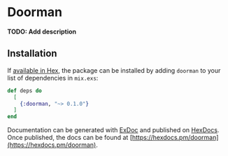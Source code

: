 # Doorman

**TODO: Add description**

## Installation

If [available in Hex](https://hex.pm/docs/publish), the package can be installed
by adding `doorman` to your list of dependencies in `mix.exs`:

```elixir
def deps do
  [
    {:doorman, "~> 0.1.0"}
  ]
end
```

Documentation can be generated with [ExDoc](https://github.com/elixir-lang/ex_doc)
and published on [HexDocs](https://hexdocs.pm). Once published, the docs can
be found at [https://hexdocs.pm/doorman](https://hexdocs.pm/doorman).

